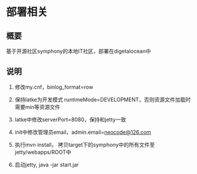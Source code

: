 # 部署相关

## 概要

   基于开源社区symphony的本地IT社区，部署在digetalocean中

## 说明

   1. 修改my.cnf，binlog_format=row

   2. 保持latke为开发模式 runtimeMode=DEVELOPMENT，否则资源文件加载时需要min等资源文件

   3. latke中修改serverPort=8080，保持和jetty一致

   4. init中修改管理员email，admin.email=neocode@126.com

   5. 执行mvn install， 拷贝target下的symphony中的所有文件至jetty/webapps/ROOT中

   6. 启动jetty, java -jar start.jar